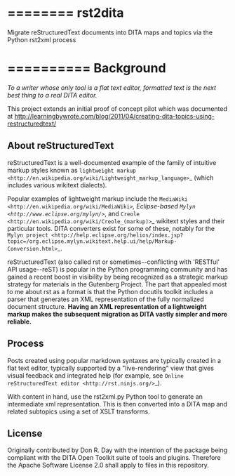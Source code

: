========
rst2dita
========

Migrate reStructuredText documents into DITA maps and topics via the Python rst2xml process

==========
Background
==========

*To a writer whose only tool is a flat text editor, formatted text is the next best thing to a real DITA editor.*

This project extends an initial proof of concept pilot which was documented at http://learningbywrote.com/blog/2011/04/creating-dita-topics-using-restructuredtext/


About reStructuredText
----------------------
reStructuredText is a well-documented example of the family of intuitive markup styles known as 
`lightweight markup <http://en.wikipedia.org/wiki/Lightweight_markup_language>`_ (which includes various wikitext dialects).

Popular examples of lightweight markup include the `MediaWiki <http://en.wikipedia.org/wiki/MediaWiki>`_, Eclipse-based `Mylyn <http://www.eclipse.org/mylyn/>`_, and `Creole <http://en.wikipedia.org/wiki/Creole_(markup)>`_ wikitext styles and their particular tools. DITA converters exist for some of these, notably for the `Mylyn project <http://help.eclipse.org/helios/index.jsp?topic=/org.eclipse.mylyn.wikitext.help.ui/help/Markup-Conversion.html>`_.

reStructuredText (also called rst or sometimes--conflicting with 'RESTful' API usage--reST) is popular in the Python programming community and has gained a recent boost in visibility by being recognized as a strategic markup strategy for materials in the Gutenberg Project. The part that appealed most to me about rst as a format is that the Python docutils toolkit includes a parser that generates an XML representation of the fully normalized document structure. **Having an XML representation of a lightweight markup makes the subsequent migration as DITA vastly simpler and more reliable.**

Process
-------

Posts created using popular markdown syntaxes are typically created in a flat text editor, typically supported by a "live-rendering" view that gives visual feedback and integrated help (for example, see `Online reStructuredText editor <http://rst.ninjs.org/>`_).

With content in hand, use the rst2xml.py Python tool to generate an intermediate xml representation. This is then converted into a DITA map and related subtopics using a set of XSLT transforms. 

License
-------
Originally contributed by Don R. Day with the intention of the package being compliant with the DITA Open Toolkit suite of tools and plugins. Therefore the Apache Software License 2.0 shall apply to files in this repository.
